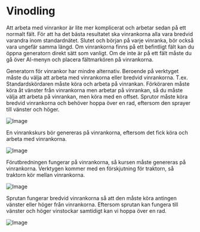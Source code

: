 # Vinodling


Att arbeta med vinrankor är lite mer komplicerat och arbetar sedan på ett normalt fält.
För att ha det bästa resultatet ska vinrankorna alla vara bredvid varandra inom standardnätet.
Slutet och början på varje vinranka, bör också vara ungefär samma längd.
Om vinrankorna finns på ett befintligt fält kan du öppna generatorn direkt sätt som vanligt.
Om de inte är på ett fält måste du gå över AI-menyn och placera fältmarkören på vinrankorna.



Generatorn för vinrankor har mindre alternativ.
Beroende på verktyget måste du välja att arbeta med vinrankorna eller bredvid vinrankorna.
T.ex. Standardskördaren måste köra och arbeta på vinrankan.
      Förköraren måste köra åt vänster från vinrankorna men arbetar på vinrankan, så du måste välja att arbeta på vinrankan, men köra med en offset.
      Sprutor måste köra bredvid vinrankorna och behöver hoppa över en rad, eftersom den sprayer till vänster och höger.


![Image](images/vineworkgen_0_0_765_510.png)


En vinrankskurs bör genereras på vinrankorna, eftersom det fick köra och arbeta med vinrankorna.


![Image](images/vineworkharvest_0_0_765_510.png)


Förutbredningen fungerar på vinrankorna, så kursen måste genereras på vinrankorna.
Verktygen kommer med en förskjutning för traktorn, så traktorn kör mellan vinrankorna.


![Image](images/vineworkpruner_0_0_765_510.png)


Sprutan fungerar bredvid vinrankorna så att den måste köra antingen vänster eller höger från vinrankorna.
Eftersom sprutan kan fungera till vänster och höger vinstockar samtidigt kan vi hoppa över en rad.


![Image](images/vineworkspray_0_0_765_510.png)

